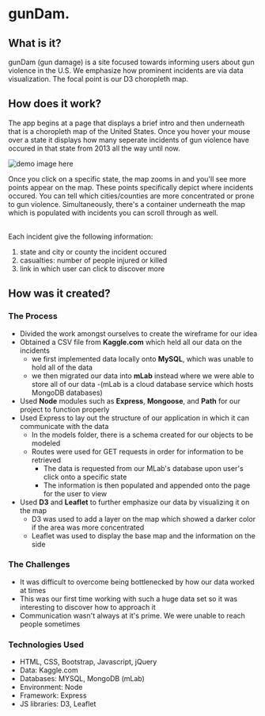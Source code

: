 # gunDam.

## What is it?
gunDam (gun damage) is a site focused towards informing users about gun violence in the U.S. We emphasize how prominent incidents are via data visualization. The focal point is our D3 choropleth map. 

## How does it work?
The app begins at a page that displays a brief intro and then underneath that is a choropleth map of the United States. Once you hover
your mouse over a state it displays how many seperate incidents of gun violence have occured in that state from 2013 all the way until
now.

![demo image here](https://birnadam.github.io/portfolio/img/gundammap.jpg)

Once you click on a specific state, the map zooms in and you'll see more points appear on the map. These points specifically
depict where incidents occured. You can tell which cities/counties are more concentrated or prone to gun violence. Simultaneously, there's a container underneath the map which is populated with incidents you can scroll through as well.

<br>Each incident give the following information: 
1. state and city or county the incident occured
2. casualties: number of people injured or killed
3. link in which user can click to discover more

## How was it created?
### The Process
- Divided the work amongst ourselves to create the wireframe for our idea
- Obtained a CSV file from **Kaggle.com** which held all our data on the incidents
  - we first implemented data locally onto **MySQL**, which was unable to hold all of the data
  - we then migrated our data into **mLab** instead where we were able to store all of our data
    -(mLab is a cloud database service which hosts MongoDB databases)
- Used **Node** modules such as **Express**, **Mongoose**, and **Path** for our project to function properly
- Used Express to lay out the structure of our application in which it can communicate with the data
  - In the models folder, there is a schema created for our objects to be modeled
  - Routes were used for GET requests in order for information to be retrieved
    - The data is requested from our MLab's database upon user's click onto a specific state
    - The information is then populated and appended onto the page for the user to view
- Used **D3** and **Leaflet** to further emphasize our data by visualizing it on the map
  - D3 was used to add a layer on the map which showed a darker color if the area was more concentrated
  - Leaflet was used to display the base map and the information on the side 

### The Challenges
- It was difficult to overcome being bottlenecked by how our data worked at times
- This was our first time working with such a huge data set so it was interesting to discover how to approach it
- Communication wasn't always at it's prime. We were unable to reach people sometimes

### Technologies Used
- HTML, CSS, Bootstrap, Javascript, jQuery
- Data: Kaggle.com
- Databases: MYSQL, MongoDB (mLab)
- Environment: Node
- Framework: Express
- JS libraries: D3, Leaflet
